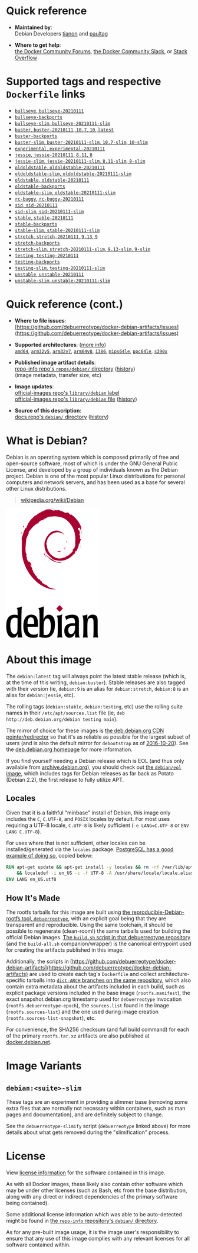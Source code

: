 <!--

********************************************************************************

WARNING:

    DO NOT EDIT "debian/README.md"

    IT IS AUTO-GENERATED

    (from the other files in "debian/" combined with a set of templates)

********************************************************************************

-->

# Quick reference

-	**Maintained by**:  
	Debian Developers [tianon](https://qa.debian.org/developer.php?login=tianon) and [paultag](https://qa.debian.org/developer.php?login=paultag)

-	**Where to get help**:  
	[the Docker Community Forums](https://forums.docker.com/), [the Docker Community Slack](https://dockr.ly/slack), or [Stack Overflow](https://stackoverflow.com/search?tab=newest&q=docker)

# Supported tags and respective `Dockerfile` links

-	[`bullseye`, `bullseye-20210111`](https://github.com/debuerreotype/docker-debian-artifacts/blob/b94531b762486d87cc77b9d93e679ff65682a2c7/bullseye/Dockerfile)
-	[`bullseye-backports`](https://github.com/debuerreotype/docker-debian-artifacts/blob/b94531b762486d87cc77b9d93e679ff65682a2c7/bullseye/backports/Dockerfile)
-	[`bullseye-slim`, `bullseye-20210111-slim`](https://github.com/debuerreotype/docker-debian-artifacts/blob/b94531b762486d87cc77b9d93e679ff65682a2c7/bullseye/slim/Dockerfile)
-	[`buster`, `buster-20210111`, `10.7`, `10`, `latest`](https://github.com/debuerreotype/docker-debian-artifacts/blob/b94531b762486d87cc77b9d93e679ff65682a2c7/buster/Dockerfile)
-	[`buster-backports`](https://github.com/debuerreotype/docker-debian-artifacts/blob/b94531b762486d87cc77b9d93e679ff65682a2c7/buster/backports/Dockerfile)
-	[`buster-slim`, `buster-20210111-slim`, `10.7-slim`, `10-slim`](https://github.com/debuerreotype/docker-debian-artifacts/blob/b94531b762486d87cc77b9d93e679ff65682a2c7/buster/slim/Dockerfile)
-	[`experimental`, `experimental-20210111`](https://github.com/debuerreotype/docker-debian-artifacts/blob/b94531b762486d87cc77b9d93e679ff65682a2c7/experimental/Dockerfile)
-	[`jessie`, `jessie-20210111`, `8.11`, `8`](https://github.com/debuerreotype/docker-debian-artifacts/blob/b94531b762486d87cc77b9d93e679ff65682a2c7/jessie/Dockerfile)
-	[`jessie-slim`, `jessie-20210111-slim`, `8.11-slim`, `8-slim`](https://github.com/debuerreotype/docker-debian-artifacts/blob/b94531b762486d87cc77b9d93e679ff65682a2c7/jessie/slim/Dockerfile)
-	[`oldoldstable`, `oldoldstable-20210111`](https://github.com/debuerreotype/docker-debian-artifacts/blob/b94531b762486d87cc77b9d93e679ff65682a2c7/oldoldstable/Dockerfile)
-	[`oldoldstable-slim`, `oldoldstable-20210111-slim`](https://github.com/debuerreotype/docker-debian-artifacts/blob/b94531b762486d87cc77b9d93e679ff65682a2c7/oldoldstable/slim/Dockerfile)
-	[`oldstable`, `oldstable-20210111`](https://github.com/debuerreotype/docker-debian-artifacts/blob/b94531b762486d87cc77b9d93e679ff65682a2c7/oldstable/Dockerfile)
-	[`oldstable-backports`](https://github.com/debuerreotype/docker-debian-artifacts/blob/b94531b762486d87cc77b9d93e679ff65682a2c7/oldstable/backports/Dockerfile)
-	[`oldstable-slim`, `oldstable-20210111-slim`](https://github.com/debuerreotype/docker-debian-artifacts/blob/b94531b762486d87cc77b9d93e679ff65682a2c7/oldstable/slim/Dockerfile)
-	[`rc-buggy`, `rc-buggy-20210111`](https://github.com/debuerreotype/docker-debian-artifacts/blob/b94531b762486d87cc77b9d93e679ff65682a2c7/rc-buggy/Dockerfile)
-	[`sid`, `sid-20210111`](https://github.com/debuerreotype/docker-debian-artifacts/blob/b94531b762486d87cc77b9d93e679ff65682a2c7/sid/Dockerfile)
-	[`sid-slim`, `sid-20210111-slim`](https://github.com/debuerreotype/docker-debian-artifacts/blob/b94531b762486d87cc77b9d93e679ff65682a2c7/sid/slim/Dockerfile)
-	[`stable`, `stable-20210111`](https://github.com/debuerreotype/docker-debian-artifacts/blob/b94531b762486d87cc77b9d93e679ff65682a2c7/stable/Dockerfile)
-	[`stable-backports`](https://github.com/debuerreotype/docker-debian-artifacts/blob/b94531b762486d87cc77b9d93e679ff65682a2c7/stable/backports/Dockerfile)
-	[`stable-slim`, `stable-20210111-slim`](https://github.com/debuerreotype/docker-debian-artifacts/blob/b94531b762486d87cc77b9d93e679ff65682a2c7/stable/slim/Dockerfile)
-	[`stretch`, `stretch-20210111`, `9.13`, `9`](https://github.com/debuerreotype/docker-debian-artifacts/blob/b94531b762486d87cc77b9d93e679ff65682a2c7/stretch/Dockerfile)
-	[`stretch-backports`](https://github.com/debuerreotype/docker-debian-artifacts/blob/b94531b762486d87cc77b9d93e679ff65682a2c7/stretch/backports/Dockerfile)
-	[`stretch-slim`, `stretch-20210111-slim`, `9.13-slim`, `9-slim`](https://github.com/debuerreotype/docker-debian-artifacts/blob/b94531b762486d87cc77b9d93e679ff65682a2c7/stretch/slim/Dockerfile)
-	[`testing`, `testing-20210111`](https://github.com/debuerreotype/docker-debian-artifacts/blob/b94531b762486d87cc77b9d93e679ff65682a2c7/testing/Dockerfile)
-	[`testing-backports`](https://github.com/debuerreotype/docker-debian-artifacts/blob/b94531b762486d87cc77b9d93e679ff65682a2c7/testing/backports/Dockerfile)
-	[`testing-slim`, `testing-20210111-slim`](https://github.com/debuerreotype/docker-debian-artifacts/blob/b94531b762486d87cc77b9d93e679ff65682a2c7/testing/slim/Dockerfile)
-	[`unstable`, `unstable-20210111`](https://github.com/debuerreotype/docker-debian-artifacts/blob/b94531b762486d87cc77b9d93e679ff65682a2c7/unstable/Dockerfile)
-	[`unstable-slim`, `unstable-20210111-slim`](https://github.com/debuerreotype/docker-debian-artifacts/blob/b94531b762486d87cc77b9d93e679ff65682a2c7/unstable/slim/Dockerfile)

# Quick reference (cont.)

-	**Where to file issues**:  
	[https://github.com/debuerreotype/docker-debian-artifacts/issues](https://github.com/debuerreotype/docker-debian-artifacts/issues)

-	**Supported architectures**: ([more info](https://github.com/docker-library/official-images#architectures-other-than-amd64))  
	[`amd64`](https://hub.docker.com/r/amd64/debian/), [`arm32v5`](https://hub.docker.com/r/arm32v5/debian/), [`arm32v7`](https://hub.docker.com/r/arm32v7/debian/), [`arm64v8`](https://hub.docker.com/r/arm64v8/debian/), [`i386`](https://hub.docker.com/r/i386/debian/), [`mips64le`](https://hub.docker.com/r/mips64le/debian/), [`ppc64le`](https://hub.docker.com/r/ppc64le/debian/), [`s390x`](https://hub.docker.com/r/s390x/debian/)

-	**Published image artifact details**:  
	[repo-info repo's `repos/debian/` directory](https://github.com/docker-library/repo-info/blob/master/repos/debian) ([history](https://github.com/docker-library/repo-info/commits/master/repos/debian))  
	(image metadata, transfer size, etc)

-	**Image updates**:  
	[official-images repo's `library/debian` label](https://github.com/docker-library/official-images/issues?q=label%3Alibrary%2Fdebian)  
	[official-images repo's `library/debian` file](https://github.com/docker-library/official-images/blob/master/library/debian) ([history](https://github.com/docker-library/official-images/commits/master/library/debian))

-	**Source of this description**:  
	[docs repo's `debian/` directory](https://github.com/docker-library/docs/tree/master/debian) ([history](https://github.com/docker-library/docs/commits/master/debian))

# What is Debian?

Debian is an operating system which is composed primarily of free and open-source software, most of which is under the GNU General Public License, and developed by a group of individuals known as the Debian project. Debian is one of the most popular Linux distributions for personal computers and network servers, and has been used as a base for several other Linux distributions.

> [wikipedia.org/wiki/Debian](https://en.wikipedia.org/wiki/Debian)

![logo](https://raw.githubusercontent.com/docker-library/docs/b449be7df57e9ed9086bb5821bfb5d6cdc5d67a4/debian/logo.png)

# About this image

The `debian:latest` tag will always point the latest stable release (which is, at the time of this writing, `debian:buster`). Stable releases are also tagged with their version (ie, `debian:9` is an alias for `debian:stretch`, `debian:8` is an alias for `debian:jessie`, etc).

The rolling tags (`debian:stable`, `debian:testing`, etc) use the rolling suite names in their `/etc/apt/sources.list` file (ie, `deb http://deb.debian.org/debian testing main`).

The mirror of choice for these images is [the deb.debian.org CDN pointer/redirector](https://deb.debian.org) so that it's as reliable as possible for the largest subset of users (and is also the default mirror for `debootstrap` as of [2016-10-20](https://anonscm.debian.org/cgit/d-i/debootstrap.git/commit/?id=9e8bc60ad1ccf3a25ce7890526b70059f3e770de)). See the [deb.debian.org homepage](https://deb.debian.org) for more information.

If you find yourself needing a Debian release which is EOL (and thus only available from [archive.debian.org](http://archive.debian.org)), you should check out [the `debian/eol` image](https://hub.docker.com/r/debian/eol/), which includes tags for Debian releases as far back as Potato (Debian 2.2), the first release to fully utilize APT.

## Locales

Given that it is a faithful "minbase" install of Debian, this image only includes the `C`, `C.UTF-8`, and `POSIX` locales by default. For most uses requiring a UTF-8 locale, `C.UTF-8` is likely sufficient (`-e LANG=C.UTF-8` or `ENV LANG C.UTF-8`).

For uses where that is not sufficient, other locales can be installed/generated via the `locales` package. [PostgreSQL has a good example of doing so](https://github.com/docker-library/postgres/blob/69bc540ecfffecce72d49fa7e4a46680350037f9/9.6/Dockerfile#L21-L24), copied below:

```dockerfile
RUN apt-get update && apt-get install -y locales && rm -rf /var/lib/apt/lists/* \
	&& localedef -i en_US -c -f UTF-8 -A /usr/share/locale/locale.alias en_US.UTF-8
ENV LANG en_US.utf8
```

## How It's Made

The rootfs tarballs for this image are built using [the reproducible-Debian-rootfs tool, `debuerreotype`](https://github.com/debuerreotype/debuerreotype), with an explicit goal being that they are transparent and reproducible. Using the same toolchain, it should be possible to regenerate (clean-room!) the same tarballs used for building the official Debian images. [The `build.sh` script in that debuerreotype repository](https://github.com/debuerreotype/debuerreotype/blob/master/build.sh) (and the `build-all.sh` companion/wrapper) is the canonical entrypoint used for creating the artifacts published in this image.

Additionally, the scripts in [https://github.com/debuerreotype/docker-debian-artifacts](https://github.com/debuerreotype/docker-debian-artifacts) are used to create each tag's `Dockerfile` and collect architecture-specific tarballs into [`dist-ARCH` branches on the same repository](https://github.com/debuerreotype/docker-debian-artifacts/branches), which also contain extra metadata about the artifacts included in each build, such as explicit package versions included in the base image (`rootfs.manifest`), the exact snapshot.debian.org timestamp used for `debuerreotype` invocation (`rootfs.debuerreotype-epoch`), the `sources.list` found in the image (`rootfs.sources-list`) and the one used during image creation (`rootfs.sources-list-snapshot`), etc.

For convenience, the SHA256 checksum (and full build command) for each of the primary `rootfs.tar.xz` artifacts are also published at [docker.debian.net](https://docker.debian.net/).

# Image Variants

## `debian:<suite>-slim`

These tags are an experiment in providing a slimmer base (removing some extra files that are normally not necessary within containers, such as man pages and documentation), and are definitely subject to change.

See the `debuerreotype-slimify` script (`debuerreotype` linked above) for more details about what gets removed during the "slimification" process.

# License

View [license information](https://www.debian.org/social_contract#guidelines) for the software contained in this image.

As with all Docker images, these likely also contain other software which may be under other licenses (such as Bash, etc from the base distribution, along with any direct or indirect dependencies of the primary software being contained).

Some additional license information which was able to be auto-detected might be found in [the `repo-info` repository's `debian/` directory](https://github.com/docker-library/repo-info/tree/master/repos/debian).

As for any pre-built image usage, it is the image user's responsibility to ensure that any use of this image complies with any relevant licenses for all software contained within.
